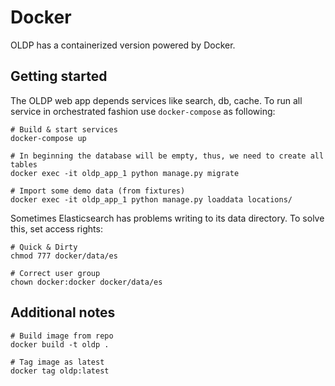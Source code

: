 # Docker

OLDP has a containerized version powered by Docker.

## Getting started

The OLDP web app depends services like search, db, cache.
To run all service in orchestrated fashion use `docker-compose` as following:

```
# Build & start services
docker-compose up

# In beginning the database will be empty, thus, we need to create all tables
docker exec -it oldp_app_1 python manage.py migrate

# Import some demo data (from fixtures)
docker exec -it oldp_app_1 python manage.py loaddata locations/
```

Sometimes Elasticsearch has problems writing to its data directory. To solve this, set access rights:

```
# Quick & Dirty
chmod 777 docker/data/es

# Correct user group
chown docker:docker docker/data/es
```

## Additional notes

```
# Build image from repo
docker build -t oldp .

# Tag image as latest
docker tag oldp:latest
```
